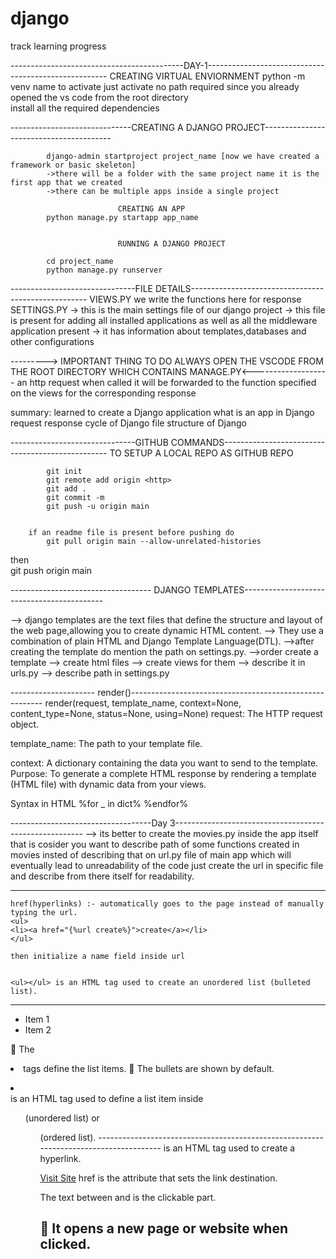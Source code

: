 # django
track learning progress



-------------------------------------------DAY-1-----------------------------------------------------
                            CREATING VIRTUAL ENVIORNMENT
            python -m venv name
to activate
		just activate no path required since you already opened the vs code from the root directory  
            install all the required dependencies 
            
------------------------------CREATING A DJANGO PROJECT----------------------------------------

            django-admin startproject project_name [now we have created a framework or basic skeleton]
            ->there will be a folder with the same project name it is the first app that we created 
            ->there can be multiple apps inside a single project 
                            
                            CREATING AN APP 
            python manage.py startapp app_name


                            RUNNING A DJANGO PROJECT

            cd project_name
            python manage.py runserver


-------------------------------FILE DETAILS----------------------------------------------------
                        VIEWS.PY 
                            we write the functions here for response
                        SETTINGS.PY 
                            -> this is the main settings file of our django project 
                            -> this file is present for adding all installed applications 
                                as well as all the middleware application present 
                            -> it has information about templates,databases and other configurations 
                            
---------> IMPORTANT THING TO DO ALWAYS OPEN THE VSCODE FROM THE ROOT DIRECTORY WHICH CONTAINS MANAGE.PY<-------------------
an http request when called it will be forwarded to the function specified on the views for the corresponding response
 

summary: learned to create a Django application 
	 what is an app in Django 
	request response cycle of Django 
	file structure of Django 
		


-------------------------------GITHUB COMMANDS-------------------------------------------------
			TO SETUP A LOCAL REPO AS GITHUB REPO 
			
			git init 
			git remote add origin <http>
			git add .
 			git commit -m 
			git push -u origin main 
			

		if an readme file is present before pushing do
			git pull origin main --allow-unrelated-histories 
then 	
			git push origin main 
			

----------------------------------- DJANGO TEMPLATES-------------------------------------------

-->   django templates are the text files that define the structure and layout of the web page,allowing you to create dynamic HTML content.
--> They use a combination of plain HTML and Django Template Language(DTL).
-->after creating the template do mention the path on settings.py.
-->order create a template --> create html files --> create views for them --> describe it in urls.py --> describe path in settings.py

--------------------- render()--------------------------------------------------------
    render(request, template_name, context=None, content_type=None, status=None, using=None)
    request: The HTTP request object.

template_name: The path to your template file.

context: A dictionary containing the data you want to send to the template.
Purpose:
To generate a complete HTML response by rendering a template (HTML file) with dynamic data from your views.

Syntax in HTML 
            %for _ in dict%
            %endfor%

-----------------------------------Day 3-------------------------------------------------------
    --> its better to create the movies.py inside the app itself that is cosider you want to describe path of some functions created in movies insted of describing that on url.py file of main app which will eventually lead to unreadability of the code just create the url in specific file and describe from there itself for readability.


-----------------------------------------------------------------------------------------
    href(hyperlinks) :- automatically goes to the page instead of manually typing the url.
    <ul>
    <li><a href="{%url create%}">create</a></li>
    </ul>

    then initialize a name field inside url


    <ul></ul> is an HTML tag used to create an unordered list (bulleted list).

------------------------------------------------------------------------------------
<ul>
  <li>Item 1</li>
  <li>Item 2</li>
</ul>

🔹 The <li> tags define the list items.
🔹 The bullets are shown by default.

<li></li> is an HTML tag used to define a list item inside <ul> (unordered list) or <ol> (ordered list).
--------------------------------------------------------------------------------------
<a></a> is an HTML tag used to create a hyperlink.

<a href="https://example.com">Visit Site</a>
href is the attribute that sets the link destination.

The text between <a> and </a> is the clickable part.

🔹 It opens a new page or website when clicked.
-----------------------------------------------------------------------------------------





